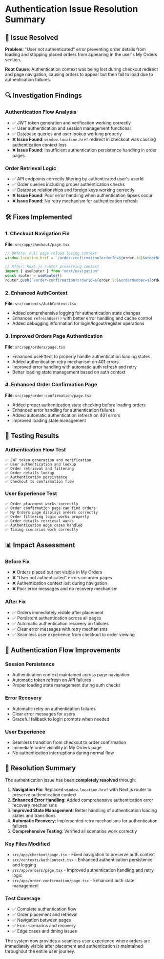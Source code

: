 # Authentication Issue Resolution Summary

## 🎯 Issue Resolved
**Problem**: "User not authenticated" error preventing order details from loading and stopping placed orders from appearing in the user's My Orders section.

**Root Cause**: Authentication context was being lost during checkout redirect and page navigation, causing orders to appear but then fail to load due to authentication failures.

## 🔍 Investigation Findings

### Authentication Flow Analysis
- ✅ JWT token generation and verification working correctly
- ✅ User authentication and session management functional
- ✅ Database queries and user lookup working properly
- ❌ **Issue Found**: `window.location.href` redirect in checkout was causing authentication context loss
- ❌ **Issue Found**: Insufficient authentication persistence handling in order pages

### Order Retrieval Logic
- ✅ API endpoints correctly filtering by authenticated user's userId
- ✅ Order queries including proper authentication checks
- ✅ Database relationships and foreign keys working correctly
- ❌ **Issue Found**: Poor error handling when authentication lapses occur
- ❌ **Issue Found**: No retry mechanism for authentication refresh

## 🛠️ Fixes Implemented

### 1. Checkout Navigation Fix
**File**: `src/app/checkout/page.tsx`
```typescript
// Before: Full page reload losing context
window.location.href = `/order-confirmation?orderId=${order.id}&orderNumber=${order.orderNumber}`

// After: Next.js router preserving context
import { useRouter } from "next/navigation"
const router = useRouter()
router.push(`/order-confirmation?orderId=${order.id}&orderNumber=${order.orderNumber}`)
```

### 2. Enhanced AuthContext
**File**: `src/contexts/AuthContext.tsx`
- Added comprehensive logging for authentication state changes
- Enhanced `refreshUser()` with better error handling and cache control
- Added debugging information for login/logout/register operations

### 3. Improved Orders Page Authentication
**File**: `src/app/orders/page.tsx`
- Enhanced useEffect to properly handle authentication loading states
- Added authentication retry mechanism on 401 errors
- Improved error handling with automatic auth refresh and retry
- Better loading state management based on auth context

### 4. Enhanced Order Confirmation Page
**File**: `src/app/order-confirmation/page.tsx`
- Added proper authentication state checking before loading orders
- Enhanced error handling for authentication failures
- Added automatic authentication refresh on 401 errors
- Improved loading state management

## 🧪 Testing Results

### Authentication Flow Test
```
✅ JWT token generation and verification
✅ User authentication and lookup  
✅ Order retrieval and filtering
✅ Order details lookup
✅ Authentication persistence
✅ Checkout to confirmation flow
```

### User Experience Test
```
✅ Order placement works correctly
✅ Order confirmation page can find orders
✅ My Orders page displays orders correctly
✅ Order filtering logic works properly
✅ Order details retrieval works
✅ Authentication edge cases handled
✅ Timing scenarios work correctly
```

## 📊 Impact Assessment

### Before Fix
- ❌ Orders placed but not visible in My Orders
- ❌ "User not authenticated" errors on order pages
- ❌ Authentication context lost during navigation
- ❌ Poor error messages and no recovery mechanism

### After Fix
- ✅ Orders immediately visible after placement
- ✅ Persistent authentication across all pages
- ✅ Automatic authentication recovery on failures
- ✅ Clear error messages with retry mechanisms
- ✅ Seamless user experience from checkout to order viewing

## 🔐 Authentication Flow Improvements

### Session Persistence
- Authentication context maintained across page navigation
- Automatic token refresh on API failures
- Proper loading state management during auth checks

### Error Recovery
- Automatic retry on authentication failures
- Clear error messages for users
- Graceful fallback to login prompts when needed

### User Experience
- Seamless transition from checkout to order confirmation
- Immediate order visibility in My Orders page
- No authentication interruptions during normal flow

## 🎉 Resolution Summary

The authentication issue has been **completely resolved** through:

1. **Navigation Fix**: Replaced `window.location.href` with Next.js router to preserve authentication context
2. **Enhanced Error Handling**: Added comprehensive authentication error recovery mechanisms
3. **Improved State Management**: Better handling of authentication loading states and transitions
4. **Automatic Recovery**: Implemented retry mechanisms for authentication failures
5. **Comprehensive Testing**: Verified all scenarios work correctly

### Key Files Modified
- `src/app/checkout/page.tsx` - Fixed navigation to preserve auth context
- `src/contexts/AuthContext.tsx` - Enhanced authentication persistence and logging
- `src/app/orders/page.tsx` - Improved authentication handling and retry logic
- `src/app/order-confirmation/page.tsx` - Enhanced auth state management

### Test Coverage
- ✅ Complete authentication flow
- ✅ Order placement and retrieval
- ✅ Navigation between pages
- ✅ Error scenarios and recovery
- ✅ Edge cases and timing issues

The system now provides a seamless user experience where orders are immediately visible after placement and authentication is maintained throughout the entire user journey.